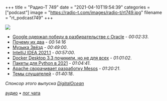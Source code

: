 +++
title = "Радио-Т 749"
date = "2021-04-10T19:54:39"
categories = ["podcast"]
image = "https://radio-t.com/images/radio-t/rt749.jpg"
filename = "rt_podcast749"
+++

![](https://radio-t.com/images/radio-t/rt749.jpg)

- [Google одержал победу в разбирательстве с Oracle](https://www.opennet.ru/opennews/art.shtml?num=54907) - *00:02:33*.
- [Почему их два](https://blog.djmnet.org/2019/08/02/why-do-long-options-start-with/) - *00:14:16*
- [Музыка Звёзд](https://soundofstars.ru/) - *00:49:00*.
- [IntelliJ IDEA 2021.1](https://www.jetbrains.com/idea/whatsnew/) - *00:57:00*.
- [Docker Desktop 3.3 починили, но не для всех](https://www.docker.com/blog/changing-how-updates-work-with-docker-desktop-3-3/) - *01:01:02*.
- [Пакеты для Python в 2021](https://antonz.org/python-packaging/) - *01:04:41*.
- [Apache сворачивает разработку Mesos](https://www.opennet.ru/opennews/art.shtml?num=54926) - *01:20:21*.
- [Темы слушателей](https://radio-t.com/p/2021/04/06/prep-749/) - *01:40:18*.

*Спонсор этого выпуска [DigitalOcean](https://do.co/radiot)*


[аудио](https://cdn.radio-t.com/rt_podcast749.mp3) • [лог чата](https://chat.radio-t.com/logs/radio-t-749.html)
<audio src="https://cdn.radio-t.com/rt_podcast749.mp3" preload="none"></audio>
